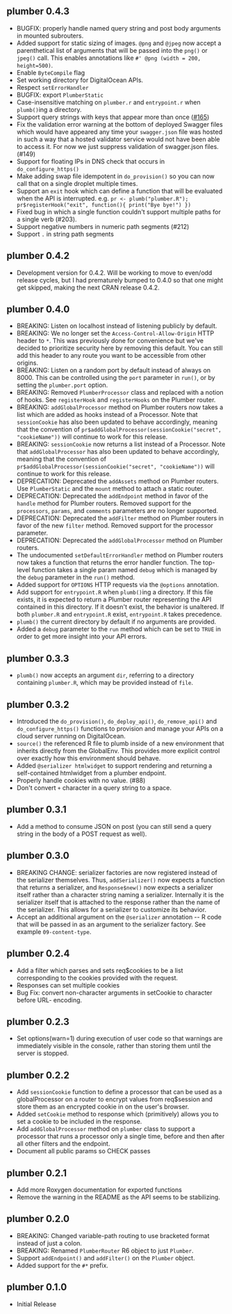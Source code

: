 plumber 0.4.3
--------------------------------------------------------------------------------
* BUGFIX: properly handle named query string and post body arguments in 
  mounted subrouters.
* Added support for static sizing of images. `@png` and `@jpeg` now accept a 
  parenthetical list of arguments that will be passed into the `png()` or 
  `jpeg()` call. This enables annotations like 
  `#' @png (width = 200, height=500)`.
* Enable `ByteCompile` flag
* Set working directory for DigitalOcean APIs.
* Respect `setErrorHandler`
* BUGFIX: export `PlumberStatic`
* Case-insensitive matching on `plumber.r` and `entrypoint.r` when 
  `plumb()`ing a directory.
* Support query strings with keys that appear more than once 
  ([#165](https://github.com/trestletech/plumber/pull/165))
* Fix the validation error warning at the bottom of deployed Swagger files 
  which would have appeared any time your `swagger.json` file was hosted in
  such a way that a hosted validator service would not have been able to access
  it. For now we just suppress validation of swagger.json files. (#149)
* Support for floating IPs in DNS check that occurs in `do_configure_https()`
* Make adding swap file idempotent in `do_provision()` so you can now call that
  on a single droplet multiple times.
* Support an `exit` hook which can define a function that will be
  evaluated when the API is interrupted. e.g. 
  `pr <- plumb("plumber.R"); pr$registerHook("exit", function(){ print("Bye bye!") })`
* Fixed bug in which a single function couldn't support multiple paths for a
  single verb (#203).
* Support negative numbers in numeric path segments (#212)
* Support `.` in string path segments

plumber 0.4.2
--------------------------------------------------------------------------------
* Development version for 0.4.2. Will be working to move to even/odd release
  cycles, but I had prematurely bumped to 0.4.0 so that one might get skipped,
  making the next CRAN release 0.4.2.

plumber 0.4.0
--------------------------------------------------------------------------------
* BREAKING: Listen on localhost instead of listening publicly by default.
* BREAKING: We no longer set the `Access-Control-Allow-Origin` HTTP header to 
  `*`. This was previously done for convenience but we've decided to prioritize
  security here by removing this default. You can still add this header to any
  route you want to be accessible from other origins.
* BREAKING: Listen on a random port by default instead of always on 8000. This
  can be controlled using the `port` parameter in `run()`, or by setting the 
  `plumber.port` option.
* BREAKING: Removed `PlumberProcessor` class and replaced with a notion of 
  hooks. See `registerHook` and `registerHooks` on the Plumber router.
* BREAKING: `addGlobalProcessor` method on Plumber routers now takes a list
  which are added as hooks instead of a Processor. Note that `sessionCookie`
  has also been updated to behave accordingly, meaning that the convention of
  `pr$addGlobalProcessor(sessionCookie("secret", "cookieName"))` will continue
  to work for this release.
* BREAKING: `sessionCookie` now returns a list instead of a Processor. Note 
  that `addGlobalProcessor` has also been updated to behave accordingly, 
  meaning that the convention of 
  `pr$addGlobalProcessor(sessionCookie("secret", "cookieName"))` will continue
  to work for this release.
* DEPRECATION: Deprecated the `addAssets` method on Plumber routers. Use 
  `PlumberStatic` and the `mount` method to attach a static router.
* DEPRECATION: Deprecated the `addEndpoint` method in favor of the `handle` 
  method for Plumber routers. Removed support for the `processors`, `params`, 
  and `comments` parameters are no longer supported.
* DEPRECATION: Deprecated the `addFilter` method on Plumber routers in favor 
  of the new `filter` method. Removed support for the processor parameter.
* DEPRECATION: Deprecated the `addGlobalProcessor` method on Plumber routers.
* The undocumented `setDefaultErrorHandler` method on Plumber routers now takes
  a function that returns the error handler function. The top-level function
  takes a single param named `debug` which is managed by the `debug` parameter
  in the `run()` method.
* Added support for `OPTIONS` HTTP requests via the `@options` annotation.
* Add support for `entrypoint.R` when `plumb()`ing a directory. If this file 
  exists, it is expected to return a Plumber router representing the API
  contained in this directory. If it doesn't exist, the behavior is unaltered.
  If both `plumber.R` and `entrypoint.R` exist, `entrypoint.R` takes precedence.
* `plumb()` the current directory by default if no arguments are provided.
* Added a `debug` parameter to the `run` method which can be set to `TRUE` in
  order to get more insight into your API errors.

plumber 0.3.3
--------------------------------------------------------------------------------
* `plumb()` now accepts an argument `dir`, referring to a directory containing
  `plumber.R`, which may be provided instead of `file`.

plumber 0.3.2
--------------------------------------------------------------------------------
* Introduced the `do_provision()`, `do_deploy_api()`, `do_remove_api()` and 
  `do_configure_https()` functions to provision and manage your APIs on a 
   cloud server running on DigitalOcean.
* `source()` the referenced R file to plumb inside of a new environment that 
  inherits directly from the GlobalEnv. This provides more explicit control over
  exactly how this environment should behave.
* Added `@serializer htmlwidget` to support rendering and returning a 
  self-contained htmlwidget from a plumber endpoint.
* Properly handle cookies with no value. (#88)
* Don't convert `+` character in a query string to a space.

plumber 0.3.1
--------------------------------------------------------------------------------
* Add a method to consume JSON on post (you can still send a query string in
  the body of a POST request as well).

plumber 0.3.0
--------------------------------------------------------------------------------
* BREAKING CHANGE: serializer factories are now registered instead of the 
  serializer themselves. Thus, `addSerializer()` now expects a function that
  returns a serializer, and `Response$new()` now expects a serializer itself
  rather than a character string naming a serializer. Internally it is the 
  serializer itself that is attached to the response rather than the name of
  the serializer. This allows for a serializer to customize its behavior.
* Accept an additional argument on the `@serializer` annotation -- R code that
  will be passed in as an argument to the serializer factory. See example
  `09-content-type`.

plumber 0.2.4
--------------------------------------------------------------------------------
* Add a filter which parses and sets req$cookies to be a list corresponding to
  the cookies provided with the request.
* Responses can set multiple cookies
* Bug Fix: convert non-character arguments in setCookie to character before URL-
  encoding.

plumber 0.2.3
--------------------------------------------------------------------------------
* Set options(warn=1) during execution of user code so that warnings are 
  immediately visible in the console, rather than storing them until the server
  is stopped.

plumber 0.2.2
--------------------------------------------------------------------------------
* Add `sessionCookie` function to define a processor that can be used as a
  globalProcessor on a router to encrypt values from req$session and store them
  as an encrypted cookie in on the user's browser.
* Added `setCookie` method to response which (primitively) allows you to set
  a cookie to be included in the response.
* Add `addGlobalProcessor` method on `plumber` class to support a processor that
  runs a processor only a single time, before and then after all other filters 
  and the endpoint.
* Document all public params so CHECK passes

plumber 0.2.1
--------------------------------------------------------------------------------
* Add more Roxygen documentation for exported functions
* Remove the warning in the README as the API seems to be stabilizing.

plumber 0.2.0
--------------------------------------------------------------------------------
* BREAKING: Changed variable-path routing to use bracketed format instead of
  just a colon.
* BREAKING: Renamed `PlumberRouter` R6 object to just `Plumber`.
* Support `addEndpoint()` and `addFilter()` on the `Plumber` object.
* Added support for the `#*` prefix.

plumber 0.1.0
--------------------------------------------------------------------------------
* Initial Release
